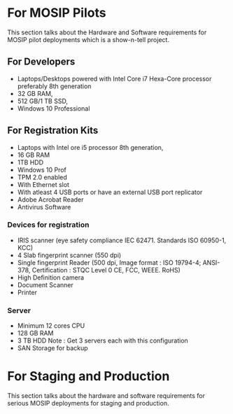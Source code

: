# For MOSIP Pilots
This section talks about the Hardware and Software requirements for MOSIP pilot deployments which is a show-n-tell project.

## For Developers
* Laptops/Desktops powered with Intel Core i7 Hexa-Core processor preferably 8th generation
* 32 GB RAM, 
* 512 GB/1 TB SSD, 
* Windows 10 Professional

## For Registration Kits
* Laptops with  Intel ore i5 processor 8th generation, 
* 16 GB RAM
* 1TB HDD  
* Windows 10 Prof 
* TPM 2.0 enabled
* With Ethernet slot
* With atleast 4 USB ports or have an external USB port replicator
* Adobe Acrobat Reader
* Antivirus Software

### Devices for registration
* IRIS scanner (eye safety compliance IEC 62471. Standards ISO 60950-1, KCC)
* 4 Slab fingerprint scanner (550 dpi)
* Single fingerprint Reader (500 dpi, Image format : ISO 19794-4; ANSI-378, Certification : STQC Level 0 CE, FCC, WEEE. RoHS)
* High Definition camera
* Document Scanner 
* Printer 

### Server  
* Minimum 12 cores CPU
* 128 GB RAM
* 3 TB HDD
Note : Get 3 servers each with this configuration 
* SAN Storage for backup


# For Staging and Production
This section talks about the hardware and software requirements for serious MOSIP deployments for staging and production.

